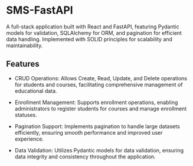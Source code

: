 # SMS-FastAPI
A full-stack application built with React and FastAPI, featuring Pydantic models for validation, SQLAlchemy for ORM, and pagination for efficient data handling. Implemented with SOLID principles for scalability and maintainability.


## Features
- CRUD Operations: Allows Create, Read, Update, and Delete operations for students and courses, facilitating comprehensive management of educational data.

- Enrollment Management: Supports enrollment operations, enabling administrators to register students for courses and manage enrollment statuses.

- Pagination Support: Implements pagination to handle large datasets efficiently, ensuring smooth performance and improved user experience.

- Data Validation: Utilizes Pydantic models for data validation, ensuring data integrity and consistency throughout the application.
